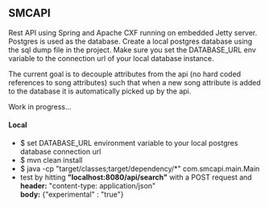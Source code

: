 ## SMCAPI
Rest API using Spring and Apache CXF running on embedded Jetty server.
Postgres is used as the database. Create a local postgres database using the sql dump file in the project.
Make sure you set the DATABASE_URL env variable to the connection url of your local database instance.


The current goal is to decouple attributes from the api (no hard coded references to song attributes) such that when a new song attribute is added to the database it is automatically picked up by the api. 

Work in progress...

#### Local
* $ set DATABASE_URL environment variable to your local postgres database connection url
* $ mvn clean install
* $ java -cp "target/classes;target/dependency/*" com.smcapi.main.Main
* test by hitting <b>"localhost:8080/api/search"</b> with a POST request and<br />
  <b>header:</b> "content-type: application/json"<br />
  <b>body:</b> {"experimental" : "true"}
